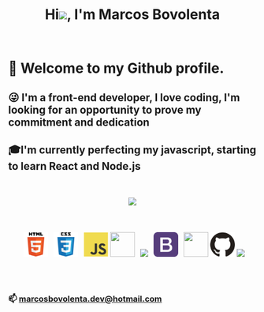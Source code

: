 
<h1 align="center">Hi<img src="https://raw.githubusercontent.com/kaueMarques/kaueMarques/master/hi.gif" height="30px">, I'm Marcos Bovolenta</h1>

<div align="center"> 

<br>

</div>

# 👋 Welcome to my Github profile.

##  :stuck_out_tongue_winking_eye: I'm a front-end developer, I love coding, I'm looking for an opportunity to prove my commitment and dedication

## :mortar_board:I'm currently perfecting my javascript, starting to learn React and Node.js

<br>
<br>

<div align="center">
 <code><img height="180em" src="https://github-readme-stats.vercel.app/api?username=MarcosBovolenta&show_icons=true&theme=merko&include_all_commits=true&count_private=true"/></code>
</div>


<br>

<div style="display: inline_block"><br>
  
  <div style="display: inline_block" align ="center"><br>
  <code width = 20px> <img height="50" src="https://raw.githubusercontent.com/devicons/devicon/master/icons/html5/html5-original-wordmark.svg"></code>
  <code> <img height="50" src="https://raw.githubusercontent.com/devicons/devicon/master/icons/css3/css3-original-wordmark.svg"></code>
  <code> <img height="50" src="https://raw.githubusercontent.com/devicons/devicon/master/icons/javascript/javascript-original.svg"></code>
  <code><img src="https://cdn.jsdelivr.net/gh/devicons/devicon/icons/react/react-original.svg" width="50" height="50"/></code>
  <code> <img height="50" src="https://cdn.jsdelivr.net/gh/devicons/devicon/icons/nodejs/nodejs-original.svg" /> </code>
  <code><img height="50"  src="https://raw.githubusercontent.com/github/explore/80688e429a7d4ef2fca1e82350fe8e3517d3494d/topics/bootstrap/bootstrap.png"></code>
  <code> <img src="https://cdn.jsdelivr.net/gh/devicons/devicon/icons/git/git-original.svg" width="50" height="50"/></code>
  <code><img height="50"  src="https://raw.githubusercontent.com/github/explore/80688e429a7d4ef2fca1e82350fe8e3517d3494d/topics/github-api/github-api.png"></code>
  <code><img height="50" src="https://images-wixmp-ed30a86b8c4ca887773594c2.wixmp.com/f/217d5ea0-623d-40b1-9b31-027b904a5f15/ddjrgww-846ce429-3b0d-4ad8-bf6d-ac52dfe48201.png?token=eyJ0eXAiOiJKV1QiLCJhbGciOiJIUzI1NiJ9.eyJzdWIiOiJ1cm46YXBwOjdlMGQxODg5ODIyNjQzNzNhNWYwZDQxNWVhMGQyNmUwIiwiaXNzIjoidXJuOmFwcDo3ZTBkMTg4OTgyMjY0MzczYTVmMGQ0MTVlYTBkMjZlMCIsIm9iaiI6W1t7InBhdGgiOiJcL2ZcLzIxN2Q1ZWEwLTYyM2QtNDBiMS05YjMxLTAyN2I5MDRhNWYxNVwvZGRqcmd3dy04NDZjZTQyOS0zYjBkLTRhZDgtYmY2ZC1hYzUyZGZlNDgyMDEucG5nIn1dXSwiYXVkIjpbInVybjpzZXJ2aWNlOmZpbGUuZG93bmxvYWQiXX0.G0SE64OMLNEGI8vXb21JRl13RMfER1VP8Kh2Ig3oJaQ"></code>
</div>

<br><br>

### 📫 marcosbovolenta.dev@hotmail.com

<!---
usertest2223/usertest2223 is a ✨ special ✨ repository because its `README.md` (this file) appears on your GitHub profile.
You can click the Preview link to take a look at your changes.
--->

